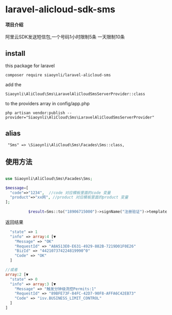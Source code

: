 # laravel-alicloud-sdk-sms

#### 项目介绍

阿里云SDK发送短信包,一个号码1小时限制5条 一天限制10条

## install

this package  for laravel

```
composer require siaoynli/laravel-alicloud-sms
```
add the   
```
Siaoynli\AliCloud\Sms\LaravelAliCloudSmsServerProvider::class   
```
to the providers array in config/app.php

```
php artisan vendor:publish --provider="Siaoynli\AliCloud\Sms\LaravelAliCloudSmsServerProvider"
```


## alias

```
 "Sms" => \Siaoynli\AliCloud\Sms\Facades\Sms::class,
```

## 使用方法

```php

use Siaoynli\AliCloud\Sms\Facades\Sms;

$message=[
  "code"=>"1234",  //code 对应模板里面的code 变量
  "product"=>"xx网", //product 对应模板里面的product 变量
];
 
          $result=Sms::to("18906715000")->signName("注册验证")->template("SMS_29010034")->send($message);
```

返回结果
```php
  "state" => 1
  "info" => array:4 [▼
    "Message" => "OK"
    "RequestId" => "A8A513E0-E631-4929-882B-7219D01F0E26"
    "BizId" => "442107374224819990^0"
    "Code" => "OK"
  ]

//或者
array:2 [▼
  "state" => 0
  "info" => array:3 [▼
    "Message" => "触发分钟级流控Permits:1"
    "RequestId" => "89BFE73F-84FC-42D7-90F8-AFFA6C42EB73"
    "Code" => "isv.BUSINESS_LIMIT_CONTROL"
  ]
]

```

